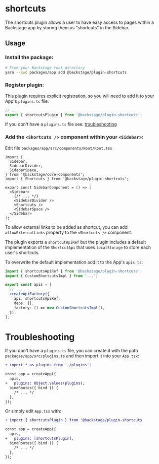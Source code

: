 # shortcuts

The shortcuts plugin allows a user to have easy access to pages within a Backstage app by storing them as "shortcuts" in the Sidebar.

## Usage

### Install the package:

```bash
# From your Backstage root directory
yarn --cwd packages/app add @backstage/plugin-shortcuts
```

### Register plugin:

This plugin requires explicit registration, so you will need to add it to your App's `plugins.ts` file:

```ts
// ...
export { shortcutsPlugin } from '@backstage/plugin-shortcuts';
```

If you don't have a `plugins.ts` file see: [troubleshooting](#troubleshooting)

### Add the `<Shortcuts />` component within your `<Sidebar>`:

Edit file `packages/app/src/components/Root/Root.tsx`

```tsx
import {
  Sidebar,
  SidebarDivider,
  SidebarSpace,
} from '@backstage/core-components';
import { Shortcuts } from '@backstage/plugin-shortcuts';

export const SidebarComponent = () => (
  <Sidebar>
    {/* ... */}
    <SidebarDivider />
    <Shortcuts />
    <SidebarSpace />
  </Sidebar>
);
```

To allow external links to be added as shortcut, you can add `allowExternalLinks` property to the `<Shortcuts />` component.

The plugin exports a `shortcutApiRef` but the plugin includes a default implementation of the `ShortcutApi` that uses `localStorage` to store each user's shortcuts.

To overwrite the default implementation add it to the App's `apis.ts`:

```ts
import { shortcutsApiRef } from '@backstage/plugin-shortcuts';
import { CustomShortcutsImpl } from '...';

export const apis = [
  // ...
  createApiFactory({
    api: shortcutsApiRef,
    deps: {},
    factory: () => new CustomShortcutsImpl(),
  }),
];
```

# Troubleshooting

If you don't have a `plugins.ts` file, you can create it with the path `packages/app/src/plugins.ts` and then import it into your `App.tsx`:

```diff
+ import * as plugins from './plugins';

const app = createApp({
  apis,
+   plugins: Object.values(plugins),
  bindRoutes({ bind }) {
    /* ... */
  },
});
```

Or simply edit `App.tsx` with:

```diff
+ import { shortcutsPlugin } from '@backstage/plugin-shortcuts

const app = createApp({
  apis,
+   plugins: [shortcutsPlugin],
  bindRoutes({ bind }) {
    /* ... */
  },
});
```
